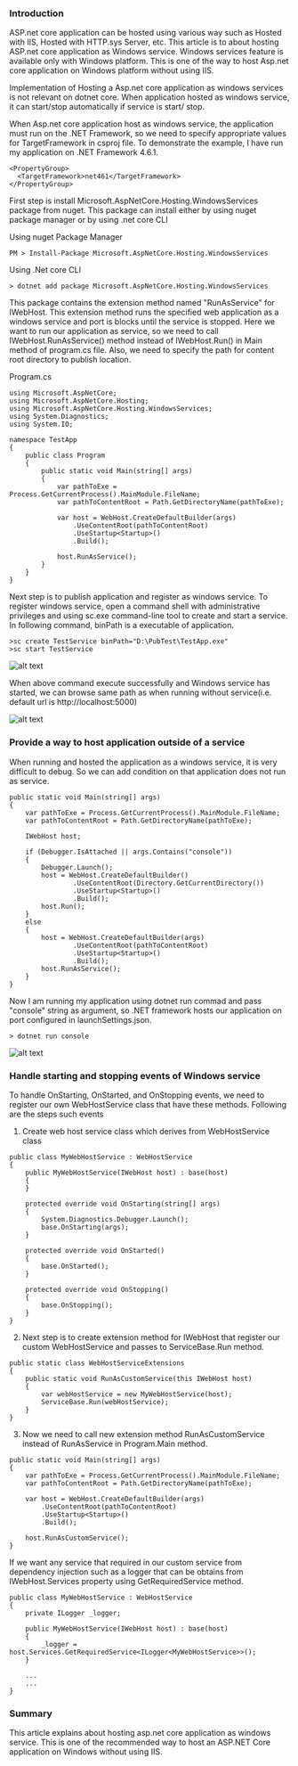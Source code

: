### Introduction
ASP.net core application can be hosted using various way such as Hosted with IIS, Hosted with HTTP.sys Server, etc. This article is to about hosting ASP.net core application as Windows service. Windows services feature is available only with Windows platform. This is one of the way to host Asp.net core application on Windows platform without using IIS. 

Implementation of Hosting a Asp.net core application as windows services is not relevant on dotnet core. When application hosted as windows service, it can start/stop automatically if service is start/ stop. 

When Asp.net core application host as windows service, the application must run on the .NET Framework, so we need to specify appropriate values for TargetFramework in csproj file. To demonstrate the example, I have run my application on .NET Framework 4.6.1.
```
<PropertyGroup>
  <TargetFramework>net461</TargetFramework>
</PropertyGroup>  
```
First step is install Microsoft.AspNetCore.Hosting.WindowsServices package from nuget. This package can install either by using nuget package manager or by using .net core CLI

Using nuget Package Manager
```
PM > Install-Package Microsoft.AspNetCore.Hosting.WindowsServices
```
Using .Net core CLI
```
> dotnet add package Microsoft.AspNetCore.Hosting.WindowsServices
```
This package contains the extension method named "RunAsService" for IWebHost. This extension method runs the specified web application as a windows service and port is blocks until the service is stopped. Here we want to run our application as service, so we need to call IWebHost.RunAsService() method instead of IWebHost.Run() in Main method of program.cs file. Also, we need to specify the path for content root directory to publish location.

Program.cs
```
using Microsoft.AspNetCore;
using Microsoft.AspNetCore.Hosting;
using Microsoft.AspNetCore.Hosting.WindowsServices;
using System.Diagnostics;
using System.IO;

namespace TestApp
{
    public class Program
    {
        public static void Main(string[] args)
        {
            var pathToExe = Process.GetCurrentProcess().MainModule.FileName;
            var pathToContentRoot = Path.GetDirectoryName(pathToExe);

            var host = WebHost.CreateDefaultBuilder(args)
                .UseContentRoot(pathToContentRoot)
                .UseStartup<Startup>()
                .Build();

            host.RunAsService();
        }
    }
}
```
Next step is to publish application and register as windows service. To register windows service, open a command shell with administrative privileges and using sc.exe command-line tool to create and start a service. In following command, binPath is a executable of application.
```
>sc create TestService binPath="D:\PubTest\TestApp.exe"
>sc start TestService
```
![alt text](img/1.png "")

When above command execute successfully and Windows service has started, we can browse same path as when running without service(i.e. default url is http://localhost:5000)

![alt text](img/2.png "")

### Provide a way to host application outside of a service
When running and hosted the application as a windows service, it is very difficult to debug. So we can add condition on that application does not run as service. 
```
public static void Main(string[] args)
{
    var pathToExe = Process.GetCurrentProcess().MainModule.FileName;
    var pathToContentRoot = Path.GetDirectoryName(pathToExe);

    IWebHost host;

    if (Debugger.IsAttached || args.Contains("console"))
    {
        Debugger.Launch();
        host = WebHost.CreateDefaultBuilder()
                .UseContentRoot(Directory.GetCurrentDirectory())
                .UseStartup<Startup>()
                .Build();
        host.Run();
    }
    else
    {
        host = WebHost.CreateDefaultBuilder(args)
                .UseContentRoot(pathToContentRoot)
                .UseStartup<Startup>()
                .Build();
        host.RunAsService();
    }
}
```
Now I am running my application using dotnet run commad and pass "console" string as argument, so .NET framework hosts our application on port configured in launchSettings.json.
```
> dotnet run console
```
![alt text](img/3.png "")

### Handle starting and stopping events of Windows service
To handle OnStarting, OnStarted, and OnStopping events, we need to register our own WebHostService class that have these methods. Following are the steps such events

1. Create web host service class which derives from WebHostService class
```
public class MyWebHostService : WebHostService
{
    public MyWebHostService(IWebHost host) : base(host)
    {
    }

    protected override void OnStarting(string[] args)
    {
        System.Diagnostics.Debugger.Launch();
        base.OnStarting(args);
    }

    protected override void OnStarted()
    {
        base.OnStarted();
    }

    protected override void OnStopping()
    {
        base.OnStopping();
    }
}
```
2. Next step is to create extension method for IWebHost that register our custom WebHostService and passes to ServiceBase.Run method. 
```
public static class WebHostServiceExtensions
{
    public static void RunAsCustomService(this IWebHost host)
    {
        var webHostService = new MyWebHostService(host);
        ServiceBase.Run(webHostService);
    }
}
```
3. Now we need to call new extension method RunAsCustomService instead of RunAsService in Program.Main method.
```
public static void Main(string[] args)
{
    var pathToExe = Process.GetCurrentProcess().MainModule.FileName;
    var pathToContentRoot = Path.GetDirectoryName(pathToExe);

    var host = WebHost.CreateDefaultBuilder(args)
        .UseContentRoot(pathToContentRoot)
        .UseStartup<Startup>()
        .Build();

    host.RunAsCustomService();
}
```
If we want any service that required in our custom service from dependency injection such as a logger that can be obtains from IWebHost.Services property using GetRequiredService method.
```
public class MyWebHostService : WebHostService
{
    private ILogger _logger;

    public MyWebHostService(IWebHost host) : base(host)
    {
        _logger = host.Services.GetRequiredService<ILogger<MyWebHostService>>();
    }

	...
	...
}
```
### Summary
This article explains about hosting asp.net core application as windows service. This is one of the recommended way to host an ASP.NET Core application on Windows without using IIS.  